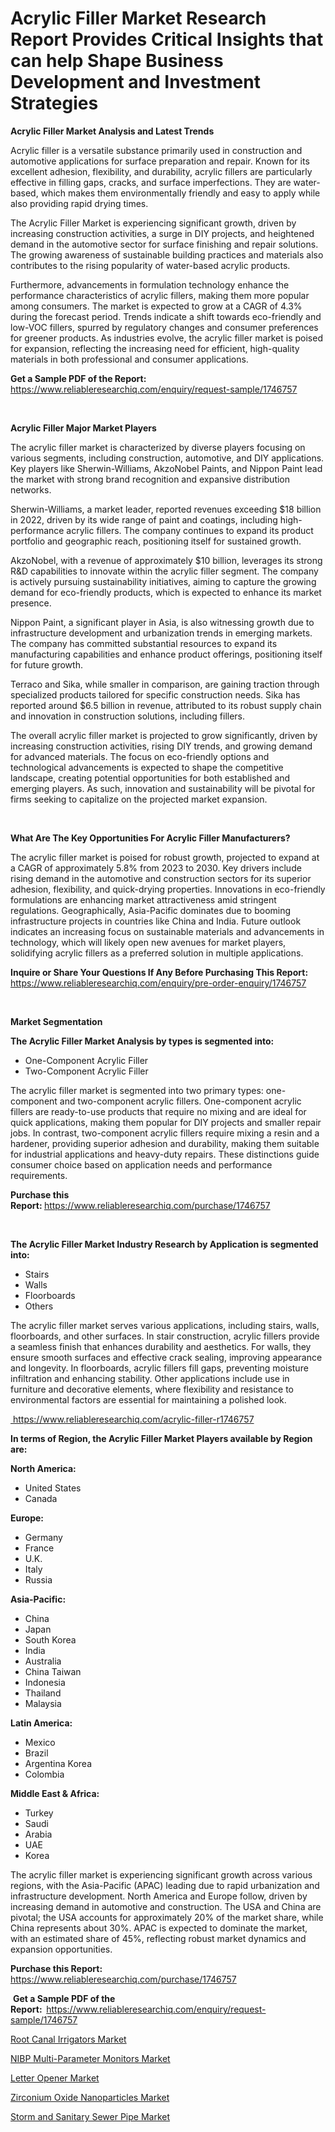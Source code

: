 <p><h1>Acrylic Filler Market Research Report Provides Critical Insights that can help Shape Business Development and Investment Strategies</h1></p><p><strong>Acrylic Filler Market Analysis and Latest Trends</strong></p>
<p><p>Acrylic filler is a versatile substance primarily used in construction and automotive applications for surface preparation and repair. Known for its excellent adhesion, flexibility, and durability, acrylic fillers are particularly effective in filling gaps, cracks, and surface imperfections. They are water-based, which makes them environmentally friendly and easy to apply while also providing rapid drying times.</p><p>The Acrylic Filler Market is experiencing significant growth, driven by increasing construction activities, a surge in DIY projects, and heightened demand in the automotive sector for surface finishing and repair solutions. The growing awareness of sustainable building practices and materials also contributes to the rising popularity of water-based acrylic products. </p><p>Furthermore, advancements in formulation technology enhance the performance characteristics of acrylic fillers, making them more popular among consumers. The market is expected to grow at a CAGR of 4.3% during the forecast period. Trends indicate a shift towards eco-friendly and low-VOC fillers, spurred by regulatory changes and consumer preferences for greener products. As industries evolve, the acrylic filler market is poised for expansion, reflecting the increasing need for efficient, high-quality materials in both professional and consumer applications.</p></p>
<p><strong>Get a Sample PDF of the Report:&nbsp;</strong> <a href="https://www.reliableresearchiq.com/enquiry/request-sample/1746757?utm_campaign=120&utm_medium=2&utm_source=Github&utm_content=ia&utm_term=09112024&utm_id=acrylic-filler">https://www.reliableresearchiq.com/enquiry/request-sample/1746757</a></p>
<p>&nbsp;</p>
<p><strong>Acrylic Filler Major Market Players</strong></p>
<p><p>The acrylic filler market is characterized by diverse players focusing on various segments, including construction, automotive, and DIY applications. Key players like Sherwin-Williams, AkzoNobel Paints, and Nippon Paint lead the market with strong brand recognition and expansive distribution networks.</p><p>Sherwin-Williams, a market leader, reported revenues exceeding $18 billion in 2022, driven by its wide range of paint and coatings, including high-performance acrylic fillers. The company continues to expand its product portfolio and geographic reach, positioning itself for sustained growth.</p><p>AkzoNobel, with a revenue of approximately $10 billion, leverages its strong R&D capabilities to innovate within the acrylic filler segment. The company is actively pursuing sustainability initiatives, aiming to capture the growing demand for eco-friendly products, which is expected to enhance its market presence.</p><p>Nippon Paint, a significant player in Asia, is also witnessing growth due to infrastructure development and urbanization trends in emerging markets. The company has committed substantial resources to expand its manufacturing capabilities and enhance product offerings, positioning itself for future growth.</p><p>Terraco and Sika, while smaller in comparison, are gaining traction through specialized products tailored for specific construction needs. Sika has reported around $6.5 billion in revenue, attributed to its robust supply chain and innovation in construction solutions, including fillers.</p><p>The overall acrylic filler market is projected to grow significantly, driven by increasing construction activities, rising DIY trends, and growing demand for advanced materials. The focus on eco-friendly options and technological advancements is expected to shape the competitive landscape, creating potential opportunities for both established and emerging players. As such, innovation and sustainability will be pivotal for firms seeking to capitalize on the projected market expansion.</p></p>
<p>&nbsp;</p>
<p><strong>What Are The Key Opportunities For Acrylic Filler Manufacturers?</strong></p>
<p><p>The acrylic filler market is poised for robust growth, projected to expand at a CAGR of approximately 5.8% from 2023 to 2030. Key drivers include rising demand in the automotive and construction sectors for its superior adhesion, flexibility, and quick-drying properties. Innovations in eco-friendly formulations are enhancing market attractiveness amid stringent regulations. Geographically, Asia-Pacific dominates due to booming infrastructure projects in countries like China and India. Future outlook indicates an increasing focus on sustainable materials and advancements in technology, which will likely open new avenues for market players, solidifying acrylic fillers as a preferred solution in multiple applications.</p></p>
<p><strong>Inquire or Share Your Questions If Any Before Purchasing This Report:</strong> <a href="https://www.reliableresearchiq.com/enquiry/pre-order-enquiry/1746757?utm_campaign=120&utm_medium=2&utm_source=Github&utm_content=ia&utm_term=09112024&utm_id=acrylic-filler">https://www.reliableresearchiq.com/enquiry/pre-order-enquiry/1746757</a></p>
<p>&nbsp;</p>
<p><strong>Market Segmentation</strong></p>
<p><strong>The Acrylic Filler Market Analysis by types is segmented into:</strong></p>
<p><ul><li>One-Component Acrylic Filler</li><li>Two-Component Acrylic Filler</li></ul></p>
<p><p>The acrylic filler market is segmented into two primary types: one-component and two-component acrylic fillers. One-component acrylic fillers are ready-to-use products that require no mixing and are ideal for quick applications, making them popular for DIY projects and smaller repair jobs. In contrast, two-component acrylic fillers require mixing a resin and a hardener, providing superior adhesion and durability, making them suitable for industrial applications and heavy-duty repairs. These distinctions guide consumer choice based on application needs and performance requirements.</p></p>
<p><strong>Purchase this Report:&nbsp;</strong><a href="https://www.reliableresearchiq.com/purchase/1746757?utm_campaign=120&utm_medium=2&utm_source=Github&utm_content=ia&utm_term=09112024&utm_id=acrylic-filler">https://www.reliableresearchiq.com/purchase/1746757</a></p>
<p>&nbsp;</p>
<p><strong>The Acrylic Filler Market Industry Research by Application is segmented into:</strong></p>
<p><ul><li>Stairs</li><li>Walls</li><li>Floorboards</li><li>Others</li></ul></p>
<p><p>The acrylic filler market serves various applications, including stairs, walls, floorboards, and other surfaces. In stair construction, acrylic fillers provide a seamless finish that enhances durability and aesthetics. For walls, they ensure smooth surfaces and effective crack sealing, improving appearance and longevity. In floorboards, acrylic fillers fill gaps, preventing moisture infiltration and enhancing stability. Other applications include use in furniture and decorative elements, where flexibility and resistance to environmental factors are essential for maintaining a polished look.</p></p>
<p><a href="https://www.reliableresearchiq.com/acrylic-filler-r1746757?utm_campaign=120&utm_medium=2&utm_source=Github&utm_content=ia&utm_term=09112024&utm_id=acrylic-filler">&nbsp;https://www.reliableresearchiq.com/acrylic-filler-r1746757</a></p>
<p><strong>In terms of Region, the Acrylic Filler Market Players available by Region are:</strong></p>
<p>
    <p> <strong> North America: </strong>
        <ul>
            <li>United States</li>
            <li>Canada</li>
        </ul>
        </p> 
    <p> <strong> Europe: </strong>
        <ul>
            <li>Germany</li>
            <li>France</li>
            <li>U.K.</li>
            <li>Italy</li>
            <li>Russia</li>
        </ul>
        </p> 
    <p> <strong> Asia-Pacific: </strong>
        <ul>
            <li>China</li>
            <li>Japan</li>
            <li>South Korea</li>
            <li>India</li>
            <li>Australia</li>
            <li>China Taiwan</li>
            <li>Indonesia</li>
            <li>Thailand</li>
            <li>Malaysia</li>
        </ul>
        </p> 
    <p> <strong> Latin America: </strong>
        <ul>
            <li>Mexico</li>
            <li>Brazil</li>
            <li>Argentina Korea</li>
            <li>Colombia</li>
        </ul>
        </p> 
    <p> <strong> Middle East & Africa: </strong>
        <ul>
            <li>Turkey</li>
            <li>Saudi</li>
            <li>Arabia</li>
            <li>UAE</li>
            <li>Korea</li>
        </ul>
    </p>
    </p>
<p><p>The acrylic filler market is experiencing significant growth across various regions, with the Asia-Pacific (APAC) leading due to rapid urbanization and infrastructure development. North America and Europe follow, driven by increasing demand in automotive and construction. The USA and China are pivotal; the USA accounts for approximately 20% of the market share, while China represents about 30%. APAC is expected to dominate the market, with an estimated share of 45%, reflecting robust market dynamics and expansion opportunities.</p></p>
<p><strong>Purchase this Report: </strong><a href="https://www.reliableresearchiq.com/purchase/1746757?utm_campaign=120&utm_medium=2&utm_source=Github&utm_content=ia&utm_term=09112024&utm_id=acrylic-filler">https://www.reliableresearchiq.com/purchase/1746757</a></p>
<p>&nbsp;<strong>Get a Sample PDF of the Report:&nbsp;&nbsp;</strong><a href="https://www.reliableresearchiq.com/enquiry/request-sample/1746757?utm_campaign=120&utm_medium=2&utm_source=Github&utm_content=ia&utm_term=09112024&utm_id=acrylic-filler">https://www.reliableresearchiq.com/enquiry/request-sample/1746757</a></p>
<p><strong></strong></p>
<p><p><a href="https://issuu.com/reportprime-2/docs/root-canal-irrigators-market-size-2_87860926edf826?utm_campaign=120&utm_medium=2&utm_source=Github&utm_content=ia&utm_term=09112024&utm_id=acrylic-filler">Root Canal Irrigators Market</a></p><p><a href="https://issuu.com/reportprime-2/docs/nibp-multi-parameter-monitors-marke_032e40820046aa?utm_campaign=120&utm_medium=2&utm_source=Github&utm_content=ia&utm_term=09112024&utm_id=acrylic-filler">NIBP Multi-Parameter Monitors Market</a></p><p><a href="https://www.linkedin.com/pulse/consumer-behavior-shifts-letter-opener-market-demand-analysis-qxqgc?utm_campaign=120&utm_medium=2&utm_source=Github&utm_content=ia&utm_term=09112024&utm_id=acrylic-filler">Letter Opener Market</a></p><p><a href="https://github.com/brittroma9i/Market-Research-Report-List-1/blob/main/zirconium-oxide-nanoparticles-market.md?utm_campaign=120&utm_medium=2&utm_source=Github&utm_content=ia&utm_term=09112024&utm_id=acrylic-filler">Zirconium Oxide Nanoparticles Market</a></p><p><a href="https://www.linkedin.com/pulse/storm-sanitary-sewer-pipe-market-size-share-analysis-growth-qodmc?utm_campaign=120&utm_medium=2&utm_source=Github&utm_content=ia&utm_term=09112024&utm_id=acrylic-filler">Storm and Sanitary Sewer Pipe Market</a></p></p>